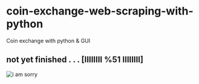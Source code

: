 # coin-exchange-web-scraping-with-python
Coin exchange with python &amp; GUI 
## not yet finished . . . [IIIIIIII %51 IIIIIIII]
![i am sorry](https://miro.medium.com/max/1154/1*S34FdX34WBqruwNFbejL0Q.jpeg)
